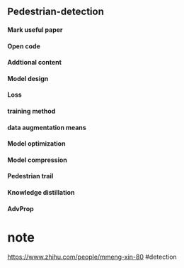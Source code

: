 ## Pedestrian-detection
#### Mark useful paper
#### Open code
#### Addtional content
#### Model design
#### Loss
#### training method
#### data augmentation means
#### Model optimization
#### Model compression
#### Pedestrian trail
#### Knowledge distillation
#### AdvProp
# note
https://www.zhihu.com/people/mmeng-xin-80 #detection
